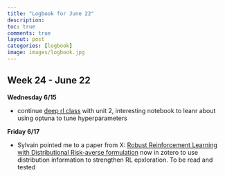 ```yaml
---
title: "Logbook for June 22"
description: 
toc: true
comments: true
layout: post
categories: [logbook]
image: images/logbook.jpg
---
```




## Week 24 - June 22

**Wednesday 6/15**

* continue [deep rl class](/guillaume_blog/blog/deep-rl-class-with-huggingface.html) with unit 2, interesting notebook to leanr about using optuna to tune hyperparameters

**Friday 6/17**

* Sylvain pointed me to a paper from X: [Robust Reinforcement Learning with Distributional Risk-averse formulation](https://arxiv.org/abs/2206.06841) now in zotero to use distribution information to strengthen RL epxloration. To be read and tested